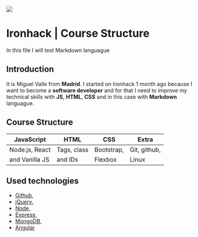 ![](https://i.imgur.com/1QgrNNw.png)

# Ironhack | Course Structure

In this file I will test Markdown languague

## Introduction

It is Miguel Valle from **Madrid**. I started on Ironhack 1 month ago because I want to become a **software developer** and for that I need to improve my technical skills with **JS**, **HTML**, **CSS** and in this case with **Markdown** languague. 

## Course Structure

|  JavaScript  |    HTML    |    CSS   |    Extra   |
|--------------|------------|----------|------------|
|Node.js, React|Tags, class |Bootstrap,|Git, github,|
|and Vanilla JS|and IDs     |Flexbox   |Linux       |

## Used technologies

- [Github,](https://github.com/)
- [jQuery,](https://jquery.com/)
- [Node,](https://nodejs.org/es/)
- [Express,](https://expressjs.com/es/)
- [MongoDB,](https://www.mongodb.com/es)
- [Angular](https://angular.io/)


